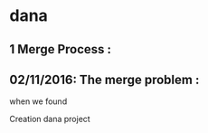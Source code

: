 # dana

1 Merge Process :
-----------------

02/11/2016:
The merge problem :
-------------------

when we found 

Creation dana project
